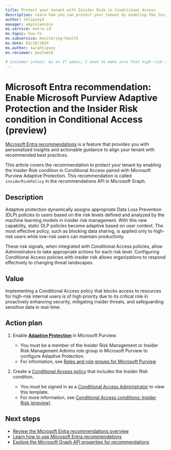 ```yaml
---
title: Protect your tenant with Insider Risk in Conditional Access
description: Learn how you can protect your tenant by enabling the Insider Risk condition in Conditional Access integrated with Microsoft Purview Adaptive Protection.
author: shlipsey3
manager: amycolannino
ms.service: entra-id
ms.topic: how-to
ms.subservice: monitoring-health
ms.date: 03/18/2024
ms.author: sarahlipsey
ms.reviewer: poulomib

# Customer intent: As an IT admin, I need to make sure that high risk users are blocked from certain activities.
---
```


# Microsoft Entra recommendation: Enable Microsoft Purview Adaptive Protection and the Insider Risk condition in Conditional Access (preview)

[Microsoft Entra recommendations](overview-recommendations.md) is a feature that provides you with personalized insights and actionable guidance to align your tenant with recommended best practices.

This article covers the recommendation to protect your tenant by enabling the Insider Risk condition in Conditional Access paired with Microsoft Purview Adaptive Protection. This recommendation is called `insiderRiskPolicy` in the recommendations API in Microsoft Graph. 

## Description

Adaptive protection dynamically assigns appropriate Data Loss Prevention (DLP) policies to users based on the risk levels defined and analyzed by the machine learning models in insider risk management. With this new capability, static DLP policies become adaptive based on user context. The most effective policy, such as blocking data sharing, is applied only to high-risk users while low-risk users can maintain productivity. 

These risk signals, when integrated with Conditional Access policies, allow Administrators to take appropriate actions for each risk level. Configuring Conditional Access policies with insider risk allows organizations to respond effectively to changing threat landscapes.  

## Value 

Implementing a Conditional Access policy that blocks access to resources for high-risk internal users is of high priority due to its critical role in proactively enhancing security, mitigating insider threats, and safeguarding sensitive data in real-time.

## Action plan

1. Enable [**Adaptive Protection**](https://go.microsoft.com/fwlink/?linkid=2261736) in Microsoft Purview.
	- You must be a member of the Insider Risk Management or Insider Risk Management Admins role group in Microsoft Purview to configure Adaptive Protection.
	- For information, see [Roles and role groups for Microsoft Purview](/microsoft-365/security/office-365-security/scc-permissions)

1. Create a [Conditional Access policy](https://go.microsoft.com/fwlink/?linkid=2261903) that includes the Insider Risk condition.
	- You must be signed in as a [Conditional Access Administrator](../role-based-access-control/permissions-reference.md#conditional-access-administrator) to view this template.
	- For more information, see [Conditional Access conditions: Insider Risk (preview)](../../identity/conditional-access/concept-conditional-access-conditions.md#insider-risk-preview).

## Next steps

- [Review the Microsoft Entra recommendations overview](overview-recommendations.md)
- [Learn how to use Microsoft Entra recommendations](howto-use-recommendations.md)
- [Explore the Microsoft Graph API properties for recommendations](/graph/api/resources/recommendation)